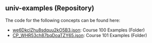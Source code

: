 ## univ\-examples \(Repository\)

The code for the following concepts can be found here: 

- [we6DkclZhu8sdquu2kO5B3.json](we6DkclZhu8sdquu2kO5B3.json): Course 100 Examples \(Folder\)
- [CP\_WHR53ch87bqDoaTZY65.json](CP_WHR53ch87bqDoaTZY65.json): Course 101 Examples \(Folder\)
